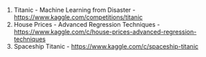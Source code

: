 1. Titanic - Machine Learning from Disaster - https://www.kaggle.com/competitions/titanic
2. House Prices - Advanced Regression Techniques - https://www.kaggle.com/c/house-prices-advanced-regression-techniques
3. Spaceship Titanic - https://www.kaggle.com/c/spaceship-titanic